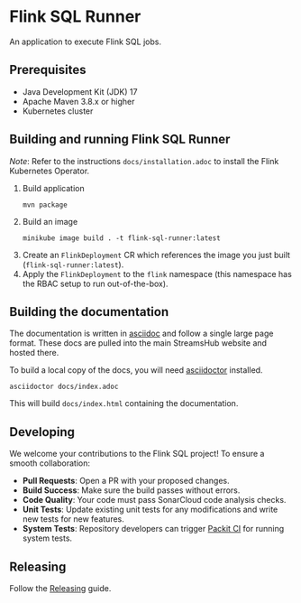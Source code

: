 # Flink SQL Runner

An application to execute Flink SQL jobs.

## Prerequisites
* Java Development Kit (JDK) 17
* Apache Maven 3.8.x or higher
* Kubernetes cluster

## Building and running Flink SQL Runner

_Note_: Refer to the instructions `docs/installation.adoc` to install the Flink Kubernetes Operator.

1. Build application
    ```
    mvn package
    ```
2. Build an image
    ```
    minikube image build . -t flink-sql-runner:latest
    ```
4. Create an `FlinkDeployment` CR which references the image you just built (`flink-sql-runner:latest`).
5. Apply the `FlinkDeployment` to the `flink` namespace (this namespace has the RBAC setup to run out-of-the-box).   

## Building the documentation

The documentation is written in [asciidoc](https://asciidoc.org/) and follow a single large page format. 
These docs are pulled into the main StreamsHub website and hosted there.

To build a local copy of the docs, you will need [asciidoctor](https://asciidoctor.org/) installed.

```shell
asciidoctor docs/index.adoc
```

This will build `docs/index.html` containing the documentation.

## Developing
We welcome your contributions to the Flink SQL project! To ensure a smooth collaboration:

* **Pull Requests**: Open a PR with your proposed changes.
* **Build Success**: Make sure the build passes without errors.
* **Code Quality**: Your code must pass SonarCloud code analysis checks.
* **Unit Tests**: Update existing unit tests for any modifications and write new tests for new features.
* **System Tests**: Repository developers can trigger [Packit CI](tmt/README.md/#packit-as-a-service-for-pr-check) for running system tests.

## Releasing

Follow the [Releasing](RELEASING.md) guide.